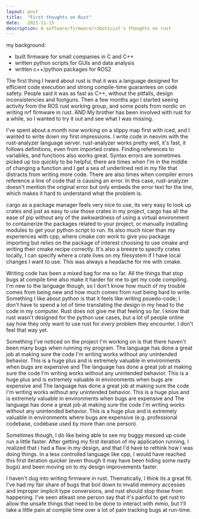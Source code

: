 ```yaml
---
layout: post
title:  "First thoughts on Rust"
date:   2021-11-15
description: A software/firmware/roboticist's thoughts on rust
---
```



my background:

- built firmware for small companies in C and C++
- written python scripts for GUIs and data analysis
- written c++/python packages for ROS2

The first thing I heard about rust is that it was a language designed for efficient code execution and strong compile-time guarantees on code safety.
People said it was as fast as C++, without the pitfalls, design inconsistencies and footguns. 
Then a few months ago I started seeing activity from the ROS rust working group, and some posts from nordic on writing nrf firmware in rust.
AND My brother has been involved with rust for a while, so I wanted to try it out and see what I was missing. 

I've spent about a month now working on a slippy map first with iced, and I wanted to write down my first impressions. I write code in neovim with the rust-analyzer language server. rust-analyzer works pretty well, it's fast, it follows definitions, even from imported crates. Finding references to variables, and functions also works great. Syntax errors are sometimes picked up too quickly to be helpful, there are times when I'm in the middle of changing a function and I get a sea of underlined red in my file that distracts from writing more code. There are also times when compiler errors reference a line of code that is causing an error. In this case, rust-analyzer doesn't mention the original error but only embeds the error text for the line, which makes it hard to understand what the problem is.

cargo as a package manager feels very nice to use, its very easy to look up crates and just as easy to use those crates in my project, cargo has all the ease of pip without any of the awkwardness of using a virtual environment to containerize the packages related to your project, or manually installing modules to get your python script to run. Its also much nicer than my experiences with cpp, where cmake _can_ work to give you package importing but relies on the package of interest choosing to use cmake and writing their cmake recipe correctly. It's also a breeze to specify crates locally, I can specify where a crate lives on my filesystem if I have local changes I want to use. This was always a headache for me with cmake. 

Writing code has been a mixed bag for me so far. All the things that stop bugs at compile time also make it harder for me to get my code compiling. I'm new to the language though, so I don't know how much of my trouble comes from being new and how much comes from rust being hard to write. Something I like about python is that it feels like writing psuedo-code; I don't have to spend a lot of time translating the design in my head to the code in my computer. Rust does not give me that feeling so far. I know that rust wasn't designed for the python use cases, but a lot of people online say how they only want to use rust for _every_ problem they encounter. I don't feel that way yet. 

Something I've noticed on the project I'm working on is that there haven't been many bugs when running my program. The language has done a great job at making sure the code I'm writing works without any unintended behavior. This is a huge plus and is extremely valuable in environments when bugs are expensive and  The language has done a great job at making sure the code I'm writing works without any unintended behavior. This is a huge plus and is extremely valuable in environments when bugs are expensive and  The language has done a great job at making sure the code I'm writing works without any unintended behavior. This is a huge plus and is extremely valuable in environments when bugs are expensive and  The language has done a great job at making sure the code I'm writing works without any unintended behavior. This is a huge plus and is extremely valuable in environments where bugs are expensive (e.g. professional codebase, codebase used by more than one person). 

Sometimes though, I do like being able to see my buggy messed up code run a little faster. After getting my first iteration of my application running, I realized that i had a flaw in my design, and that I'd have to rethink how I was doing things. In a less controlled language like cpp, I would have reached this first iteration quicker (even though it may have been hiding some nasty bugs) and been moving on to my design improvements faster.

I haven't dug into writing firmware in rust. Thematically, I think its a great fit. I've had my fair share of bugs that boil down to invalid memory accesses and improper implicit type conversions, and rust should stop those from happening. I've seen atleast one person say that it's painful to get rust to allow the unsafe things that need to be done to interact with mmio, but I'll take a little pain at compile time over a lot of pain tracking bugs at run-time.


    
